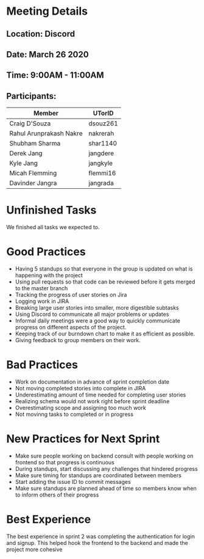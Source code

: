 # Meeting Details 
## Location: Discord
## Date: March 26 2020
## Time: 9:00AM - 11:00AM
## Participants:
| Member  | UTorID  |
|---|---|
|Craig D'Souza|dsouz261|
|Rahul Arunprakash Nakre|nakrerah|
|Shubham Sharma|shar1140|
|Derek Jang|jangdere|
|Kyle Jang|jangkyle|
|Micah Flemming|flemmi16|
|Davinder Jangra|jangrada|

# Unfinished Tasks
We finished all tasks we expected to.

# Good Practices
* Having 5 standups so that everyone in the group is updated on what is happening with the project
* Using pull requests so that code can be reviewed before it gets merged to the master branch
* Tracking the progress of user stories on Jira
* Logging work in JIRA
* Breaking large user stories into smaller, more digestible subtasks
* Using Discord to communicate all major problems or updates
* Informal daily meetings were a good way to quickly communicate progress on different aspects of the project.
* Keeping track of our burndown chart to make it as efficient as possible.
* Giving feedback to group members on their work.

# Bad Practices
* Work on documentation in advance of sprint completion date
* Not moving completed stories into complete in JIRA
* Underestimating amount of time needed for completing user stories
* Realizing schema would not work right before sprint deadline
* Overestimating scope and assigning too much work
* Not movinng tasks to completed or in progress

# New Practices for Next Sprint
* Make sure people working on backend consult with people working on frontend so that progress is continuous
* During standups, start discussing any challenges that hindered progress
* Make sure timing for standups are coordinated between members
* Start adding the issue ID to commit messages
* Make sure standups are planned ahead of time so members know when to inform others of their progress

# Best Experience
The best experience in sprint 2 was completing the authentication for login and signup. This helped hook the frontend to the backend and made the project more cohesive
